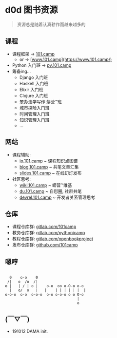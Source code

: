 # d0d 图书资源
> 资源总是随着认真耕作而越来越多的

## 课程

- 课程框架 -> [101.camp](https://101.camp/)
    + or -> [www.101.camp](https://www.101.camp/)
- Python 入门班 -> [py.101.camp](https://py.101.camp/)
- 筹备ing...
    + Django 入门班
    + Haskell 入门班
    + Elixir 入门班
    + Clojure 入门班
    + 笨办法学写作 蟒营™班
    + 城市探险入门班
    + 时间管理入门班
    + 知识管理入门班
    + ...

## 网站

- 课程辅助:
    + [io.101.camp](https://io.101.camp/) ~ 课程知识点图谱
    + [blog.101.camp](https://blog.101.camp/) ~ 共笔文章汇集
    + [slides.101.camp](https://slides.101.camp/#/title-slide) ~ 在线幻灯发布
- 社区思考:
    + [wiki.101.camp](https://wiki.101.camp/) ~ 蟒营™维基
    + [du.101.camp](https://du.101.camp/) ~ 自怼圈, 社群共笔
    + [devrel.101.camp](https://devrel.101.camp/) ~ 开发者关系管理思考


## 仓库

- 课程仓库群: [gitlab.com/101camp](https://gitlab.com/101camp)
- 教务仓库群: [gitlab.com/pythonicamp](https://gitlab.com/pythonicamp)
- 教程仓库群: [gitlab.com/openbookproject](https://gitlab.com/openbookproject)
- 发布仓库群: [github.com/101camp](https://github.com/101camp)

## 嗯哼


```

  0    o-o    0
 /|   o  /o  /|
o |   | / | o |    o-o  oo o-O-o o-o
  |   o/  o   |   |    | | | | | |  |
o-o-o  o-o  o-o-o  o-o o-o-o o o O-o
                                 |
                                 o
```

## (￣▽￣)

- 191012 DAMA init.